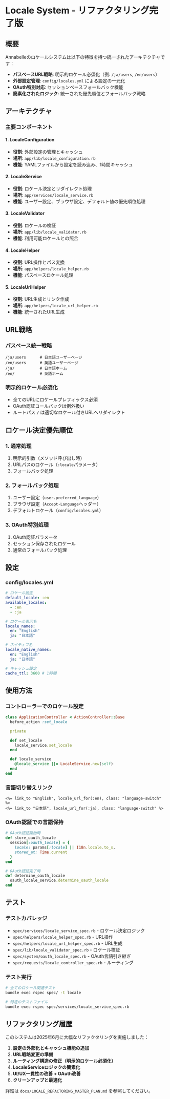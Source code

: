 # Locale System - リファクタリング完了版

## 概要

Annabelleのロケールシステムは以下の特徴を持つ統一されたアーキテクチャです：

- **パスベースURL戦略**: 明示的ロケール必須化（例: `/ja/users`, `/en/users`）
- **外部設定管理**: `config/locales.yml` による設定の一元化
- **OAuth特別対応**: セッションベースフォールバック機能
- **簡素化されたロジック**: 統一された優先順位とフォールバック戦略

## アーキテクチャ

### 主要コンポーネント

#### 1. LocaleConfiguration
- **役割**: 外部設定の管理とキャッシュ
- **場所**: `app/lib/locale_configuration.rb`
- **機能**: YAMLファイルから設定を読み込み、1時間キャッシュ

#### 2. LocaleService
- **役割**: ロケール決定とリダイレクト処理
- **場所**: `app/services/locale_service.rb`
- **機能**: ユーザー設定、ブラウザ設定、デフォルト値の優先順位処理

#### 3. LocaleValidator
- **役割**: ロケールの検証
- **場所**: `app/lib/locale_validator.rb`
- **機能**: 利用可能ロケールとの照合

#### 4. LocaleHelper
- **役割**: URL操作とパス変換
- **場所**: `app/helpers/locale_helper.rb`
- **機能**: パスベースロケール処理

#### 5. LocaleUrlHelper
- **役割**: URL生成とリンク作成
- **場所**: `app/helpers/locale_url_helper.rb`
- **機能**: 統一されたURL生成

## URL戦略

### パスベース統一戦略
```
/ja/users      # 日本語ユーザーページ
/en/users      # 英語ユーザーページ
/ja/           # 日本語ホーム
/en/           # 英語ホーム
```

### 明示的ロケール必須化
- 全てのURLにロケールプレフィックス必須
- OAuth認証コールバックは例外扱い
- ルートパス `/` は適切なロケール付きURLへリダイレクト

## ロケール決定優先順位

### 1. 通常処理
1. 明示的引数（メソッド呼び出し時）
2. URLパスのロケール（`:locale`パラメータ）
3. フォールバック処理

### 2. フォールバック処理
1. ユーザー設定（`user.preferred_language`）
2. ブラウザ設定（`Accept-Language`ヘッダー）
3. デフォルトロケール（`config/locales.yml`）

### 3. OAuth特別処理
1. OAuth認証パラメータ
2. セッション保存されたロケール
3. 通常のフォールバック処理

## 設定

### config/locales.yml
```yaml
# ロケール設定
default_locale: :en
available_locales:
  - :en
  - :ja

# ロケール表示名
locale_names:
  en: "English"
  ja: "日本語"

# ネイティブ名
locale_native_names:
  en: "English"
  ja: "日本語"

# キャッシュ設定
cache_ttl: 3600 # 1時間
```

## 使用方法

### コントローラーでのロケール設定
```ruby
class ApplicationController < ActionController::Base
  before_action :set_locale

  private

  def set_locale
    locale_service.set_locale
  end

  def locale_service
    @locale_service ||= LocaleService.new(self)
  end
end
```

### 言語切り替えリンク
```erb
<%= link_to "English", locale_url_for(:en), class: "language-switch" %>
<%= link_to "日本語", locale_url_for(:ja), class: "language-switch" %>
```

### OAuth認証での言語保持
```ruby
# OAuth認証開始時
def store_oauth_locale
  session[:oauth_locale] = {
    locale: params[:locale] || I18n.locale.to_s,
    stored_at: Time.current
  }
end

# OAuth認証完了時
def determine_oauth_locale
  oauth_locale_service.determine_oauth_locale
end
```

## テスト

### テストカバレッジ
- `spec/services/locale_service_spec.rb` - ロケール決定ロジック
- `spec/helpers/locale_helper_spec.rb` - URL操作
- `spec/helpers/locale_url_helper_spec.rb` - URL生成
- `spec/lib/locale_validator_spec.rb` - ロケール検証
- `spec/system/oauth_locale_spec.rb` - OAuth言語引き継ぎ
- `spec/requests/locale_controller_spec.rb` - ルーティング

### テスト実行
```bash
# 全てのロケール関連テスト
bundle exec rspec spec/ -t locale

# 特定のテストファイル
bundle exec rspec spec/services/locale_service_spec.rb
```

## リファクタリング履歴

このシステムは2025年6月に大幅なリファクタリングを実施しました：

1. **設定の外部化とキャッシュ機能の追加**
2. **URL戦略変更の準備**
3. **ルーティング構造の修正（明示的ロケール必須化）**
4. **LocaleServiceロジックの簡素化**
5. **UI/UX一貫性の改善 + OAuth改善**
6. **クリーンアップと最適化**

詳細は `docs/LOCALE_REFACTORING_MASTER_PLAN.md` を参照してください。
